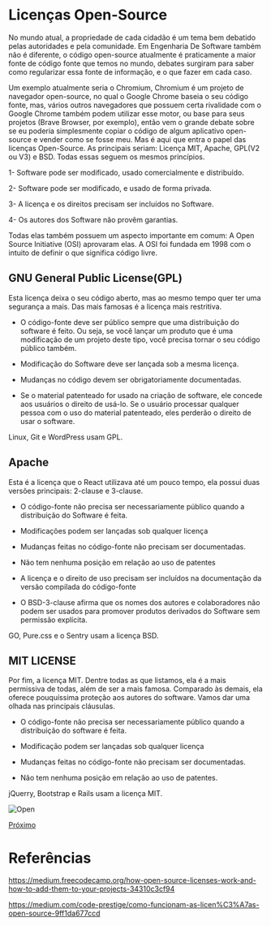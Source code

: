 # Licenças Open-Source

No  mundo atual, a propriedade de cada cidadão é um tema bem debatido pelas autoridades e pela comunidade. Em Engenharia De Software também não é diferente,  o código open-source atualmente é praticamente a maior fonte de código fonte que temos no mundo, debates surgiram para saber como regularizar essa fonte de informação, e o que fazer em cada caso.

Um exemplo atualmente seria o Chromium, Chromium é um projeto de navegador open-source, no qual o Google Chrome baseia o seu código fonte, mas, vários outros navegadores que possuem certa rivalidade com o Google Chrome também podem utilizar esse motor, ou base para seus projetos (Brave Browser, por exemplo), então vem o grande debate sobre se eu poderia simplesmente copiar o código de algum aplicativo open-source e vender como se fosse meu. Mas é aqui que entra o papel das licenças Open-Source. As principais seriam: Licença MIT, Apache, GPL(V2 ou V3) e BSD. Todas essas seguem os mesmos princípios. 

1- Software pode ser modificado, usado comercialmente e distribuído.
 
2- Software pode ser modificado, e usado de forma privada.

3- A licença e os direitos precisam ser incluídos no Software.

4- Os autores dos Software não provêm garantias.

Todas elas também possuem um aspecto importante em comum: A Open Source Initiative (OSI) aprovaram elas. A OSI foi fundada em 1998 com o intuito de definir o que significa código livre. 


## GNU General Public License(GPL)

Esta licença deixa o seu código aberto, mas ao mesmo tempo quer ter uma segurança a mais. Das mais famosas é a licença mais restritiva.

* O código-fonte deve ser público sempre que uma distribuição do software é feito. Ou seja, se você lançar um produto que é uma modificação de um projeto deste tipo, você precisa tornar o seu código público também.

* Modificação do Software deve ser lançada sob a mesma licença.

* Mudanças no código devem ser obrigatoriamente documentadas.
 
* Se o material patenteado for usado na criação de software, ele concede aos usuários o direito de usá-lo. Se o usuário processar qualquer pessoa com o uso do material patenteado, eles perderão o direito de usar o software.

Linux, Git e WordPress usam GPL.

## Apache 

Esta é a licença que o React utilizava até um pouco tempo, ela possui duas versões principais: 2-clause e 3-clause.

* O código-fonte não precisa ser necessariamente público quando a distribuição do Software é feita.

* Modificações podem ser lançadas sob qualquer licença

* Mudanças feitas no código-fonte não precisam ser documentadas.

* Não tem nenhuma posição em relação ao uso de patentes

* A licença e o direito de uso precisam ser incluídos na documentação da versão compilada do código-fonte

*  O BSD-3-clause afirma que os nomes dos autores e colaboradores não podem ser usados para promover produtos derivados do Software sem permissão explícita. 


GO, Pure.css e o Sentry usam a licença BSD.


## MIT LICENSE

Por fim, a licença MIT. Dentre todas as que listamos, ela é a mais permissiva de todas, além de ser a mais famosa. Comparado às demais, ela oferece pouquíssima proteção aos autores do software. Vamos dar uma olhada nas principais cláusulas.

* O código-fonte não precisa ser necessariamente público quando a distribuição do software é feita.

* Modificação podem ser lançadas sob qualquer licença

* Mudanças feitas no código-fonte não precisam ser documentadas.

* Não tem nenhuma posição em relação ao uso de patentes.

jQuerry, Bootstrap e Rails usam a licença MIT.

![Open](https://static.imasters.com.br/wp-content/uploads/2017/10/pinho.jpg)

[Próximo](./4-TIC.md)

# Referências 

https://medium.freecodecamp.org/how-open-source-licenses-work-and-how-to-add-them-to-your-projects-34310c3cf94

https://medium.com/code-prestige/como-funcionam-as-licen%C3%A7as-open-source-9ff1da677ccd